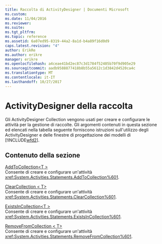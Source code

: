 ```yaml
---
title: Raccolta di ActivityDesigner | Documenti Microsoft
ms.custom: 
ms.date: 11/04/2016
ms.reviewer: 
ms.suite: 
ms.tgt_pltfrm: 
ms.topic: reference
ms.assetid: 6a07ed95-8319-44a2-8a1d-b4a89f16d0d9
caps.latest.revision: "4"
author: ErikRe
ms.author: erikre
manager: erikre
ms.openlocfilehash: a4ceae41bd2ec87c3d1784f52405b70f9d905e29
ms.sourcegitcommit: aadb9588877418b8b55a5612c1d3842d4520ca4c
ms.translationtype: MT
ms.contentlocale: it-IT
ms.lasthandoff: 10/27/2017
---
```

# <a name="collection-activity-designers"></a>ActivityDesigner della raccolta
Gli ActivityDesigner Collection vengono usati per creare e configurare le attività per la gestione di raccolte. Gli argomenti contenuti in questa sezione ed elencati nella tabella seguente forniscono istruzioni sull'utilizzo degli ActivityDesigner e delle finestre di progettazione dei modelli di [!INCLUDE[wfd2](../workflow-designer/includes/wfd2_md.md)].  
  
## <a name="in-this-section"></a>Contenuto della sezione  
 [AddToCollection\<T >](../workflow-designer/addtocollection-t-activity-designer.md)  
 Consente di creare e configurare un'attività <xref:System.Activities.Statements.AddToCollection%601>.  
  
 [ClearCollection < T\>](../workflow-designer/clearcollection-t-activity-designer.md)  
 Consente di creare e configurare un'attività <xref:System.Activities.Statements.ClearCollection%601>.  
  
 [ExistsInCollection\<T >](../workflow-designer/existsincollection-t-activity-designer.md)  
 Consente di creare e configurare un'attività <xref:System.Activities.Statements.ExistsInCollection%601>.  
  
 [RemoveFromCollection < T\>](../workflow-designer/removefromcollection-t-activity-designer.md)  
 Consente di creare e configurare un'attività <xref:System.Activities.Statements.RemoveFromCollection%601>.